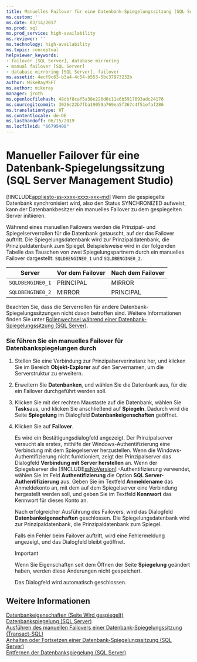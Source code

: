 ```yaml
---
title: Manuelles Failover für eine Datenbank-Spiegelungssitzung (SQL Server Management Studio) | Microsoft-Dokumentation
ms.custom: ''
ms.date: 03/14/2017
ms.prod: sql
ms.prod_service: high-availability
ms.reviewer: ''
ms.technology: high-availability
ms.topic: conceptual
helpviewer_keywords:
- failover [SQL Server], database mirroring
- manual failover [SQL Server]
- database mirroring [SQL Server], failover
ms.assetid: 4ecf9c63-b3a4-4c54-b553-5bc37973232b
author: MikeRayMSFT
ms.author: mikeray
manager: jroth
ms.openlocfilehash: 48dbf8caf5a38e228d6c11e6b5917693adc24176
ms.sourcegitcommit: 3026c22b7fba19059a769ea5f367c4f51efaf286
ms.translationtype: HT
ms.contentlocale: de-DE
ms.lasthandoff: 06/15/2019
ms.locfileid: "66795408"
---
```

# <a name="manually-fail-over-a-database-mirroring-session-sql-server-management-studio"></a>Manueller Failover für eine Datenbank-Spiegelungssitzung (SQL Server Management Studio)
[!INCLUDE[appliesto-ss-xxxx-xxxx-xxx-md](../../includes/appliesto-ss-xxxx-xxxx-xxx-md.md)]
  Wenn die gespiegelte Datenbank synchronisiert wird, also den Status SYNCHRONIZED aufweist, kann der Datenbankbesitzer ein manuelles Failover zu dem gespiegelten Server initiieren.  
  
 Während eines manuellen Failovers werden die Prinzipal- und Spiegelserverrollen für die Datenbank getauscht, auf der das Failover auftritt. Die Spiegelungsdatenbank wird zur Prinzipaldatenbank, die Prinzipaldatenbank zum Spiegel. Beispielsweise wird in der folgenden Tabelle das Tauschen von zwei Spiegelungspartnern durch ein manuelles Failover dargestellt: `SQLDBENGINE0_1` und `SQLDBENGINE0_2`.  
  
|Server|Vor dem Failover|Nach dem Failover|  
|------------|---------------------|--------------------|  
|`SQLDBENGINE0_1`|PRINCIPAL|MIRROR|  
|`SQLDBENGINE0_2`|MIRROR|PRINCIPAL|  
  
 Beachten Sie, dass die Serverrollen für andere Datenbank-Spiegelungssitzungen nicht davon betroffen sind. Weitere Informationen finden Sie unter [Rollenwechsel während einer Datenbank-Spiegelungssitzung &#40;SQL Server&#41;](../../database-engine/database-mirroring/role-switching-during-a-database-mirroring-session-sql-server.md).  
  
### <a name="to-manually-fail-over-database-mirroring"></a>Sie führen Sie ein manuelles Failover für Datenbankspiegelungen durch  
  
1.  Stellen Sie eine Verbindung zur Prinzipalserverinstanz her, und klicken Sie im Bereich **Objekt-Explorer** auf den Servernamen, um die Serverstruktur zu erweitern.  
  
2.  Erweitern Sie **Datenbanken**, und wählen Sie die Datenbank aus, für die ein Failover durchgeführt werden soll.  
  
3.  Klicken Sie mit der rechten Maustaste auf die Datenbank, wählen Sie **Tasks**aus, und klicken Sie anschließend auf **Spiegeln**. Dadurch wird die Seite **Spiegelung** im Dialogfeld **Datenbankeigenschaften** geöffnet.  
  
4.  Klicken Sie auf **Failover**.  
  
     Es wird ein Bestätigungsdialogfeld angezeigt.  Der Prinzipalserver versucht als erstes, mithilfe der Windows-Authentifizierung eine Verbindung mit dem Spiegelserver herzustellen. Wenn die Windows-Authentifizierung nicht funktioniert, zeigt der Prinzipalserver das Dialogfeld **Verbindung mit Server herstellen** an. Wenn der Spiegelserver die [!INCLUDE[ssNoVersion](../../includes/ssnoversion-md.md)] -Authentifizierung verwendet, wählen Sie im Feld **Authentifizierung** die Option **SQL Server-Authentifizierung** aus. Geben Sie im Textfeld **Anmeldename** das Anmeldekonto an, mit dem auf dem Spiegelserver eine Verbindung hergestellt werden soll, und geben Sie im Textfeld **Kennwort** das Kennwort für dieses Konto an.  
  
     Nach erfolgreicher Ausführung des Failovers, wird das Dialogfeld **Datenbankeigenschaften** geschlossen. Die Spiegelungsdatenbank wird zur Prinzipaldatenbank, die Prinzipaldatenbank zum Spiegel.  
  
     Falls ein Fehler beim Failover auftritt, wird eine Fehlermeldung angezeigt, und das Dialogfeld bleibt geöffnet.  
  
    > [!IMPORTANT]  
    >  Wenn Sie Eigenschaften seit dem Öffnen der Seite **Spiegelung** geändert haben, werden diese Änderungen nicht gespeichert.  
  
     Das Dialogfeld wird automatisch geschlossen.  
  
## <a name="see-also"></a>Weitere Informationen  
 [Datenbankeigenschaften &#40;Seite Wird gespiegelt&#41;](../../relational-databases/databases/database-properties-mirroring-page.md)   
 [Datenbankspiegelung &#40;SQL Server&#41;](../../database-engine/database-mirroring/database-mirroring-sql-server.md)   
 [Ausführen des manuellen Failovers einer Datenbank-Spiegelungssitzung (Transact-SQL)](../../database-engine/database-mirroring/manually-fail-over-a-database-mirroring-session-transact-sql.md)   
 [Anhalten oder Fortsetzen einer Datenbank-Spiegelungssitzung &#40;SQL Server&#41;](../../database-engine/database-mirroring/pause-or-resume-a-database-mirroring-session-sql-server.md)   
 [Entfernen der Datenbankspiegelung &#40;SQL Server&#41;](../../database-engine/database-mirroring/remove-database-mirroring-sql-server.md)  
  
  
